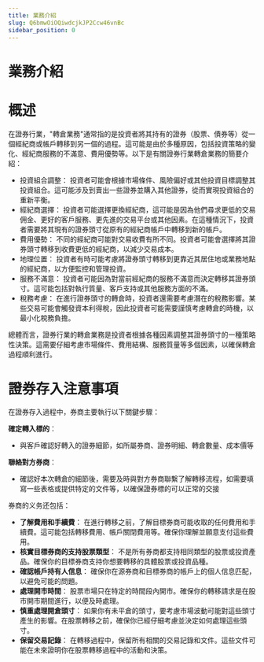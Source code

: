 ```yaml
---
title: 業務介紹
slug: Q6bmwOiOQiwdcjkJP2Ccw46vnBc
sidebar_position: 0
---
```



# 業務介紹

# 概述

在證券行業，"轉倉業務"通常指的是投資者將其持有的證券（股票、債券等）從一個經紀商或帳戶轉移到另一個的過程。這可能是由於多種原因，包括投資策略的變化、經紀商服務的不滿意、費用優勢等。以下是有關證券行業轉倉業務的簡要介紹：

- 投資組合調整： 投資者可能會根據市場條件、風險偏好或其他投資目標調整其投資組合。這可能涉及到賣出一些證券並購入其他證券，從而實現投資組合的重新平衡。
- 經紀商選擇： 投資者可能選擇更換經紀商，這可能是因為他們尋求更低的交易佣金、更好的客戶服務、更先進的交易平台或其他因素。在這種情況下，投資者需要將其現有的證券頭寸從原有的經紀商帳戶中轉移到新的帳戶。
- 費用優勢： 不同的經紀商可能對交易收費有所不同。投資者可能會選擇將其證券頭寸轉移到收費更低的經紀商，以減少交易成本。
- 地理位置： 投資者有時可能考慮將證券頭寸轉移到更靠近其居住地或業務地點的經紀商，以方便監控和管理投資。
- 服務不滿意： 投資者可能因為對當前經紀商的服務不滿意而決定轉移其證券頭寸。這可能包括對執行質量、客戶支持或其他服務方面的不滿。
- 稅務考慮： 在進行證券頭寸的轉倉時，投資者還需要考慮潛在的稅務影響。某些交易可能會觸發資本利得稅，因此投資者可能需要謹慎考慮轉倉的時機，以最小化稅務負擔。

總體而言，證券行業的轉倉業務是投資者根據各種因素調整其證券頭寸的一種策略性決策。這需要仔細考慮市場條件、費用結構、服務質量等多個因素，以確保轉倉過程順利進行。

# 證券存入注意事項

在證券存入過程中，券商主要執行以下關鍵步驟：

**確定轉入標的**：

- 與客戶確認好轉入的證券細節，如所屬券商、證券明細、轉倉數量、成本價等

**聯絡對方券商**：

- 確認好本次轉倉的細節後，需要及時與對方券商聯繫了解轉移流程，如需要填寫一些表格或提供特定的文件等，以確保證券標的可以正常的交接

券商的义务还包括：

- **了解費用和手續費**： 在進行轉移之前，了解目標券商可能收取的任何費用和手續費。這可能包括轉移費用、帳戶關閉費用等。確保你理解並願意支付這些費用。
- **核實目標券商的支持股票類型**： 不是所有券商都支持相同類型的股票或投資產品。確保你的目標券商支持你想要轉移的具體股票或投資品種。
- **確認帳戶持有人信息**： 確保你在源券商和目標券商的帳戶上的個人信息匹配，以避免可能的問題。
- **處理開市時間**： 股票市場只在特定的時間段內開市。確保你的轉移請求是在股市開市期間進行，以便及時處理。
- **慎重處理開倉頭寸**： 如果你有未平倉的頭寸，要考慮市場波動可能對這些頭寸產生的影響。在股票轉移之前，確保你已經仔細考慮並決定如何處理這些頭寸。
- **保留交易記錄**： 在轉移過程中，保留所有相關的交易記錄和文件。這些文件可能在未來證明你在股票轉移過程中的活動和決策。

